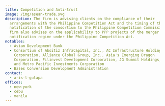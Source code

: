 ```yaml
---
title: Competition and Anti-trust
image: /img/asean-trade.svg
description: The firm is advising clients on the compliance of their
  arrangements with the Philippine Competition Act and the timing of the future
  notification of the consortium to the Philippine Competition Commission. The
  firm also advises on the applicability to PPP projects of the merger
  notification regime under the Philippine Competition Act.
notables:
  - Asian Development Bank
  - Consortium of Aboitiz InfraCapital, Inc., AC Infrastructure Holdings
    Corporation, Alliance Global Group, Inc., Asia's Emerging Dragon
    Corporation, Filinvest Development Corporation, JG Summit Holdings, Inc.,
    and Metro Pacific Investments Corporation
  - Bases Conversion Development Administration
contact:
  - aris-l-gulapa
offices:
  - new-york
  - cebu
  - manila
---
```


